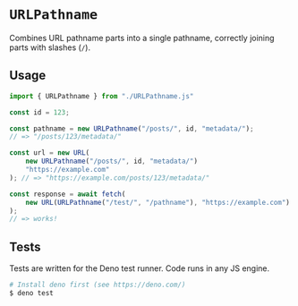# `URLPathname`
Combines URL pathname parts into a single pathname, correctly joining parts with slashes (`/`).

## Usage
```js
import { URLPathname } from "./URLPathname.js"

const id = 123;

const pathname = new URLPathname("/posts/", id, "metadata/");
// => "/posts/123/metadata/"

const url = new URL(
    new URLPathname("/posts/", id, "metadata/")
    "https://example.com"
); // => "https://example.com/posts/123/metadata/"

const response = await fetch(
    new URL(URLPathname("/test/", "/pathname"), "https://example.com")
);
// => works!
```

## Tests
Tests are written for the Deno test runner. Code runs in any JS engine.

```bash
# Install deno first (see https://deno.com/)
$ deno test
```